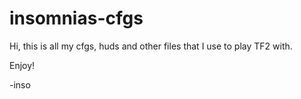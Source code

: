 # insomnias-cfgs

Hi, this is all my cfgs, huds and other files that I use to play TF2 with.

Enjoy!

-inso
